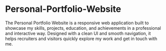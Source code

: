 # Personal-Portfolio-Website
The Personal Portfolio Website is a responsive web application built to showcase my skills, projects, education, and achievements in a professional and interactive way. Designed with a clean UI and smooth navigation, it helps recruiters and visitors quickly explore my work and get in touch with me.
